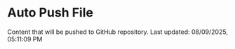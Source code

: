 # Auto Push File

Content that will be pushed to GitHub repository.
Last updated: 08/09/2025, 05:11:09 PM